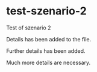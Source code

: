 # test-szenario-2
Test of szenario 2

Details has been added to the file.

Further details has been added.

Much more details are necessary.

